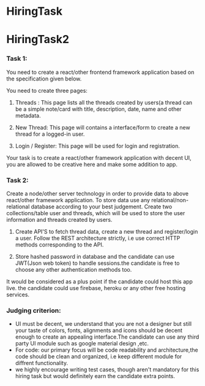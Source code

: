 # HiringTask
# HiringTask2
### Task 1:

You need to create a react/other frontend framework application based on the specification given below.

You need to create three pages:

1. Threads : This page lists all the threads created by users(a thread can be a simple note/card with title, description, date, name and other metadata.

2. New Thread: This page will contains a interface/form to create a new thread for a logged-in user.

3. Login / Register: This page will be used for login and registration. 

Your task is to create a react/other framework application with decent UI, you are allowed to be creative here and make some addition to app. 

### Task 2: 

Create a node/other server technology in order to provide data to above react/other framework application. To store data use any relational/non-relational database according to your best judgement. Create two collections/table user and threads, which will be used to store the user information and threads created by users.

1. Create API'S to fetch thread data, create a new thread and  register/login a user. Follow the REST architecture strictly, i.e use correct HTTP methods corresponding to the API.

2. Store hashed password in database and the candidate can use JWT(Json web token) to handle sessions.the candidate is free to choose any other authentication methods too. 

It would be considered as a plus point if the candidate could host this app live. the candidate could use firebase, heroku or any other free hosting services.


### Judging criterion:
* UI must be decent, we understand that you are not a designer but still your taste of colors, fonts, alignments  and icons should be decent enough to create an appealing interface.The candidate can use any third party UI module such as google material design ,etc.
* For code: our primary focus will be code readability and architecture,the code should be clean and organized, i.e keep different module for diffrent functionality.
* we highly encourage writing test cases, though aren't mandatory for this hiring task but would definitely earn the candidate extra points.

